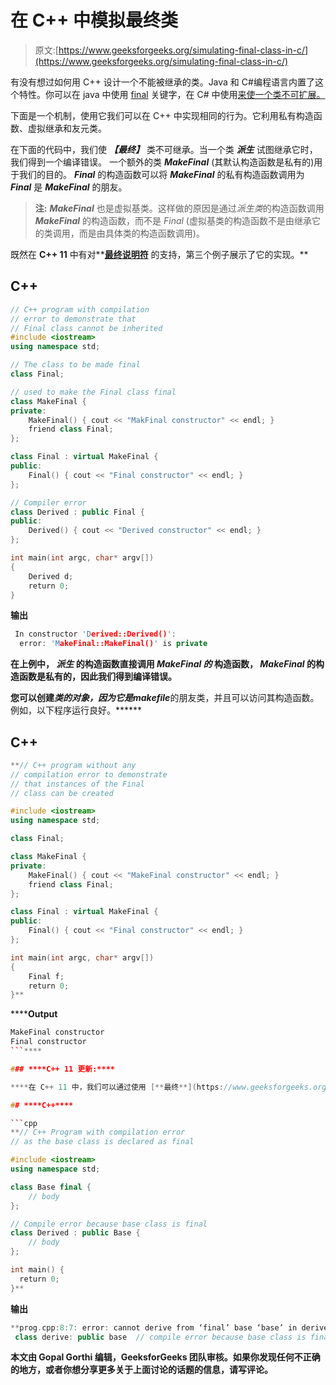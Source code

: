 # 在 C++ 中模拟最终类

> 原文:[https://www.geeksforgeeks.org/simulating-final-class-in-c/](https://www.geeksforgeeks.org/simulating-final-class-in-c/)

有没有想过如何用 C++ 设计一个不能被继承的类。Java 和 C#编程语言内置了这个特性。你可以在 java 中使用 [final](https://www.geeksforgeeks.org/final-keyword-in-java/) 关键字，在 C# 中使用[来使一个类不可扩展。](https://www.geeksforgeeks.org/c-sharp-sealed-class/)

下面是一个机制，使用它我们可以在 C++ 中实现相同的行为。它利用私有构造函数、虚拟继承和友元类。

在下面的代码中，我们使 ***【最终】*** 类不可继承。当一个类 ***派生*** 试图继承它时，我们得到一个编译错误。
一个额外的类 ***MakeFinal*** (其默认构造函数是私有的)用于我们的目的。 ***Final*** 的构造函数可以将 ***MakeFinal*** 的私有构造函数调用为 ***Final*** 是 ***MakeFinal*** 的朋友。

> **注:** ***MakeFinal*** 也是虚拟基类。这样做的原因是通过*派生类*的构造函数调用 ***MakeFinal*** 的构造函数，而不是 *Final* (虚拟基类的构造函数不是由继承它的类调用，而是由具体类的构造函数调用)。

既然在 **C++ 11** 中有对**[**最终说明符**](https://www.geeksforgeeks.org/c-final-specifier/) 的支持，第三个例子展示了它的实现。**

## **C++**

```cpp
// C++ program with compilation
// error to demonstrate that
// Final class cannot be inherited
#include <iostream>
using namespace std;

// The class to be made final
class Final;

// used to make the Final class final
class MakeFinal {
private:
    MakeFinal() { cout << "MakFinal constructor" << endl; }
    friend class Final;
};

class Final : virtual MakeFinal {
public:
    Final() { cout << "Final constructor" << endl; }
};

// Compiler error
class Derived : public Final {
public:
    Derived() { cout << "Derived constructor" << endl; }
};

int main(int argc, char* argv[])
{
    Derived d;
    return 0;
}
```

****输出****

```cpp
 In constructor 'Derived::Derived()':
  error: 'MakeFinal::MakeFinal()' is private
```

**在上例中， ***派生*** **的**构造函数直接调用 ***MakeFinal 的*** 构造函数， ***MakeFinal*** 的构造函数是私有的，因此我们得到编译错误。**

**您可以创建****类的对象，因为它是***makefile***的朋友类，并且可以访问其构造函数。例如，以下程序运行良好。******

## ****C++****

```cpp
**// C++ program without any
// compilation error to demonstrate
// that instances of the Final
// class can be created

#include <iostream>
using namespace std;

class Final;

class MakeFinal {
private:
    MakeFinal() { cout << "MakeFinal constructor" << endl; }
    friend class Final;
};

class Final : virtual MakeFinal {
public:
    Final() { cout << "Final constructor" << endl; }
};

int main(int argc, char* argv[])
{
    Final f;
    return 0;
}**
```

******Output**

```cpp
MakeFinal constructor
Final constructor
```**** 

### ****C++ 11 更新:****

****在 C++ 11 中，我们可以通过使用 [**最终**](https://www.geeksforgeeks.org/c-final-specifier/) 说明符来使基类不可继承。例如，下面的代码给出了一个编译错误，因为基类被声明为 final。****

## ****C++****

```cpp
**// C++ Program with compilation error
// as the base class is declared as final

#include <iostream>
using namespace std;

class Base final {
    // body
};

// Compile error because base class is final
class Derived : public Base {
    // body
};

int main() {
  return 0;
}**
```

******输出******

```cpp
**prog.cpp:8:7: error: cannot derive from ‘final’ base ‘base’ in derived type ‘derive’
 class derive: public base  // compile error because base class is final**
```

****本文由 **Gopal Gorthi** 编辑，GeeksforGeeks 团队审核。如果你发现任何不正确的地方，或者你想分享更多关于上面讨论的话题的信息，请写评论。****
